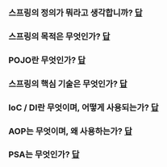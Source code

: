 ### 스프링의 정의가 뭐라고 생각합니까? [답](./1.%20스프링의%20정의.md#스프링의-정의)

### 스프링의 목적은 무엇인가? [답](./2.%20스프링의%20목적.md#복잡함을-상대하는-spring의-전략)

### POJO란 무엇인가? [답](./3.%20POJO%20프로그래밍.md#2-pojo란-무엇인가)

### 스프링의 핵심 기술은 무엇인가? [답](./4.%20스프링의%20기술.md)

### IoC / DI란 무엇이며, 어떻게 사용되는가? [답](./4.%20스프링의%20기술.md#1-제어의-역전ioc--의존관계-주입di)

### AOP는 무엇이며, 왜 사용하는가? [답](./4.%20스프링의%20기술.md#2-애스펙트-지향-프로그래밍aop)

### PSA는 무엇인가? [답](./4.%20스프링의%20기술.md#3-포터블-서비스-추상화-psa)
